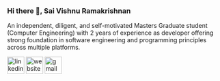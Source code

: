 ### Hi there 👋, Sai Vishnu Ramakrishnan

An independent, diligent, and self-motivated Masters Graduate student (Computer Engineering) with 2 years of 
experience as developer offering strong foundation in software engineering and programming principles across 
multiple platforms.




[<img src='https://cdn.jsdelivr.net/npm/simple-icons@3.0.1/icons/linkedin.svg' alt='linkedin' height='40'>](https://www.linkedin.com/in/https://www.linkedin.com/in/saivishnur//)  [<img src='https://cdn.jsdelivr.net/npm/simple-icons@3.0.1/icons/icloud.svg' alt='website' height='40'>](https://saivishnuramakrishnan.github.io/)  [<img src='https://cdn.jsdelivr.net/npm/simple-icons@3.0.1/icons/gmail.svg' alt='gmail' height='40'>](saivishnuramakrishnan@gmail.com)  

